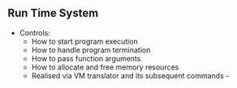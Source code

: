 ## Run Time System
- Controls:
	- How to start program execution
	- How to handle program termination
	- How to pass function arguments
	- How to allocate and free memory resources
	- Realised via VM translator and its subsequent commands - 